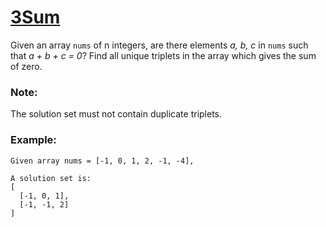 # [3Sum](https://leetcode.com/problems/3sum/)

Given an array ```nums``` of n integers, are there elements *a, b, c* in ```nums``` such that *a + b + c = 0*? 
Find all unique triplets in the array which gives the sum of zero.

### Note:

The solution set must not contain duplicate triplets.

### Example:
```
Given array nums = [-1, 0, 1, 2, -1, -4],

A solution set is:
[
  [-1, 0, 1],
  [-1, -1, 2]
]
```
